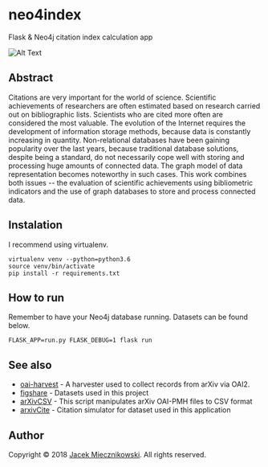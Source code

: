 # neo4index
Flask &amp; Neo4j citation index calculation app

![Alt Text](https://media.giphy.com/media/1iok6OhhxIJsrlq2YK/giphy.gif)

## Abstract
Citations are very important for the world of science. Scientific achievements of researchers are often estimated based on research carried out on bibliographic lists. Scientists who are cited more often are considered the most valuable. The evolution of the Internet requires the development of information storage methods, because data is constantly increasing in quantity. Non-relational databases have been gaining popularity over the last years, because traditional database solutions, despite being a standard, do not necessarily cope well with storing and processing huge amounts of connected data. The graph model of data representation becomes noteworthy in such cases. This work combines both issues -- the evaluation of scientific achievements using bibliometric indicators and the use of graph databases to store and process connected data.


## Instalation
I recommend using virtualenv. 

```
virtualenv venv --python=python3.6
source venv/bin/activate
pip install -r requirements.txt
```
## How to run
Remember to have your Neo4j database running. Datasets can be found below.
```
FLASK_APP=run.py FLASK_DEBUG=1 flask run
```

## See also
* [oai-harvest](https://github.com/jacekmiecznikowski/oai-harvest) - A harvester used to collect records from arXiv via OAI2.
* [figshare](https://figshare.com/s/3378e00e2362f5ac5e4d) - Datasets used in this project
* [arXivCSV](https://github.com/jacekmiecznikowski/arXivCSV) - This script manipulates arXiv OAI-PMH files to CSV format
* [arxivCite](https://github.com/jacekmiecznikowski/arxivCite) - Citation simulator for dataset used in this application


## Author
Copyright &copy; 2018 [Jacek Miecznikowski](https://github.com/jacekmiecznikowski). All rights reserved.
